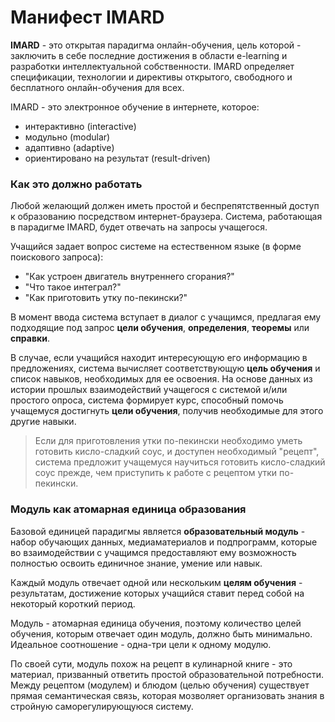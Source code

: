 Манифест IMARD
==============
**IMARD** - это открытая парадигма онлайн-обучения, цель которой - заключить в себе последние достижения в области e-learning и разработки интеллектуальной собственности. IMARD определяет спецификации, технологии и директивы открытого, свободного и бесплатного онлайн-обучения для всех. 

IMARD - это электронное обучение в интернете, которое:
- интерактивно (interactive)
- модульно (modular)
- адаптивно (adaptive)
- ориентировано на результат (result-driven)

### Как это должно работать
Любой желающий должен иметь простой и беспрепятственный доступ к образованию посредством интернет-браузера. Система, работающая в парадигме IMARD, будет отвечать на запросы учащегося.

Учащийся задает вопрос системе на естественном языке (в форме поискового запроса):
- "Как устроен двигатель внутреннего сгорания?"
- "Что такое интеграл?"
- "Как приготовить утку по-пекински?"

В момент ввода система вступает в диалог с учащимся, предлагая ему подходящие под запрос **цели обучения**, **определения**, **теоремы** или **справки**.

В случае, если учащийся находит интересующую его информацию в предложениях, система вычисляет соответствующую **цель обучения** и список навыков, необходимых для ее освоения. На основе данных из истории прошлых взаимодействий учащегося с системой и/или простого опроса, система формирует курс, способный помочь учащемуся достигнуть **цели обучения**, получив необходимые для этого другие навыки.

>Если для приготовления утки по-пекински необходимо уметь готовить кисло-сладкий соус, и доступен необходимый "рецепт", система предложит учащемуся научиться готовить кисло-сладкий соус прежде, чем приступить к работе с рецептом утки по-пекински.

### Модуль как атомарная единица образования
Базовой единицей парадигмы является **образовательный модуль** - набор обучающих данных, медиаматериалов и подпрограмм, которые во взаимодействии с учащимся предоставляют ему возможность полностью освоить единичное знание, умение или навык.

Каждый модуль отвечает одной или нескольким **целям обучения** - результатам, достижение которых учащийся ставит перед собой на некоторый короткий период.

Модуль - атомарная единица обучения, поэтому количество целей обучения, которым отвечает один модуль, должно быть минимально. Идеальное соотношение - одна-три цели к одному модулю.

По своей сути, модуль похож на рецепт в кулинарной книге - это материал, призванный ответить простой образовательной потребности. Между рецептом (модулем) и блюдом (целью обучения) существует прямая семантическая связь, которая мозволяет организовать знания в стройную саморегулирующуюся систему.